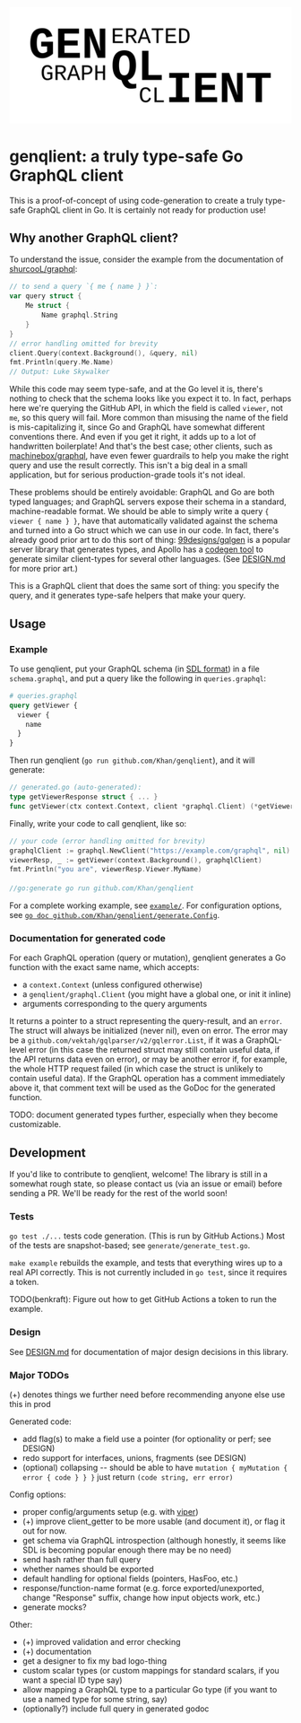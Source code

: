 ![generated graphql client ⇒ genqlient](genqlient.png)

# genqlient: a truly type-safe Go GraphQL client

This is a proof-of-concept of using code-generation to create a truly type-safe GraphQL client in Go.  It is certainly not ready for production use!

## Why another GraphQL client?

To understand the issue, consider the example from the documentation of [shurcooL/graphql](https://github.com/shurcooL/graphql/):
```go
// to send a query `{ me { name } }`:
var query struct {
	Me struct {
		Name graphql.String
	}
}
// error handling omitted for brevity
client.Query(context.Background(), &query, nil)
fmt.Println(query.Me.Name)
// Output: Luke Skywalker
```
While this code may seem type-safe, and at the Go level it is, there's nothing to check that the schema looks like you expect it to.  In fact, perhaps here we're querying the GitHub API, in which the field is called `viewer`, not `me`, so this query will fail.  More common than misusing the name of the field is mis-capitalizing it, since Go and GraphQL have somewhat different conventions there.  And even if you get it right, it adds up to a lot of handwritten boilerplate!  And that's the best case; other clients, such as [machinebox/graphql](https://github.com/machinebox/graphql), have even fewer guardrails to help you make the right query and use the result correctly.  This isn't a big deal in a small application, but for serious production-grade tools it's not ideal.

These problems should be entirely avoidable: GraphQL and Go are both typed languages; and GraphQL servers expose their schema in a standard, machine-readable format.  We should be able to simply write a query `{ viewer { name } }`, have that automatically validated against the schema and turned into a Go struct which we can use in our code.  In fact, there's already good prior art to do this sort of thing: [99designs/gqlgen](https://github.com/99designs/gqlgen) is a popular server library that generates types, and Apollo has a [codegen tool](https://www.apollographql.com/docs/devtools/cli/#supported-commands) to generate similar client-types for several other languages.  (See [DESIGN.md](DESIGN.md) for more prior art.)

This is a GraphQL client that does the same sort of thing: you specify the query, and it generates type-safe helpers that make your query.

## Usage

### Example

To use genqlient, put your GraphQL schema (in [SDL format](https://www.apollographql.com/blog/three-ways-to-represent-your-graphql-schema-a41f4175100d/#0c31)) in a file `schema.graphql`, and put a query like the following in `queries.graphql`:

```graphql
# queries.graphql
query getViewer {
  viewer {
    name
  }
}
```

Then run genqlient (`go run github.com/Khan/genqlient`), and it will generate:

```go
// generated.go (auto-generated):
type getViewerResponse struct { ... }
func getViewer(ctx context.Context, client *graphql.Client) (*getViewerResponse, error) { ... }
```

Finally, write your code to call genqlient, like so:

```go
// your code (error handling omitted for brevity)
graphqlClient := graphql.NewClient("https://example.com/graphql", nil)
viewerResp, _ := getViewer(context.Background(), graphqlClient)
fmt.Println("you are", viewerResp.Viewer.MyName)

//go:generate go run github.com/Khan/genqlient
```

For a complete working example, see [`example/`](example).  For configuration options, see [`go doc github.com/Khan/genqlient/generate.Config`](https://pkg.go.dev/github.com/Khan/genqlient/generate#Config).

### Documentation for generated code

For each GraphQL operation (query or mutation), genqlient generates a Go function with the exact same name, which accepts:
- a `context.Context` (unless configured otherwise)
- a `genqlient/graphql.Client` (you might have a global one, or init it inline)
- arguments corresponding to the query arguments

It returns a pointer to a struct representing the query-result, and an `error`.  The struct will always be initialized (never nil), even on error.  The error may be a `github.com/vektah/gqlparser/v2/gqlerror.List`, if it was a GraphQL-level error (in this case the returned struct may still contain useful data, if the API returns data even on error), or may be another error if, for example, the whole HTTP request failed (in which case the struct is unlikely to contain useful data).  If the GraphQL operation has a comment immediately above it, that comment text will be used as the GoDoc for the generated function.

TODO: document generated types further, especially when they become customizable.

## Development

If you'd like to contribute to genqlient, welcome!  The library is still in a somewhat rough state, so please contact us (via an issue or email) before sending a PR.  We'll be ready for the rest of the world soon!

### Tests

`go test ./...` tests code generation.  (This is run by GitHub Actions.)  Most of the tests are snapshot-based; see `generate/generate_test.go`.

`make example` rebuilds the example, and tests that everything wires up to a real API correctly.  This is not currently included in `go test`, since it requires a token.

TODO(benkraft): Figure out how to get GitHub Actions a token to run the example.

### Design

See [DESIGN.md](DESIGN.md) for documentation of major design decisions in this library.

### Major TODOs

(+) denotes things we further need before recommending anyone else use this in prod

Generated code:
- add flag(s) to make a field use a pointer (for optionality or perf; see DESIGN)
- redo support for interfaces, unions, fragments (see DESIGN)
- (optional) collapsing -- should be able to have `mutation { myMutation { error { code } } }` just return `(code string, err error)`

Config options:
- proper config/arguments setup (e.g. with [viper](https://github.com/spf13/viper))
- (+) improve client_getter to be more usable (and document it), or flag it out for now.
- get schema via GraphQL introspection (although honestly, it seems like SDL is becoming popular enough there may be no need)
- send hash rather than full query
- whether names should be exported
- default handling for optional fields (pointers, HasFoo, etc.)
- response/function-name format (e.g. force exported/unexported, change "Response" suffix, change how input objects work, etc.)
- generate mocks?

Other:
- (+) improved validation and error checking
- (+) documentation
- get a designer to fix my bad logo-thing
- custom scalar types (or custom mappings for standard scalars, if you want a special ID type say)
- allow mapping a GraphQL type to a particular Go type (if you want to use a named type for some string, say)
- (optionally?) include full query in generated godoc
